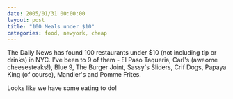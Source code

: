 ```yaml
---
date: 2005/01/31 00:00:00
layout: post
title: "100 Meals under $10"
categories: food, newyork, cheap
---
```


The Daily News has found 100 restaurants under $10 (not including tip or drinks) in NYC. I've been to 9 of them - El Paso Taqueria, Carl's (aweome cheesesteaks!), Blue 9, The Burger Joint, Sassy's Sliders, Crif Dogs, Papaya King (of course), Mandler's and Pomme Frites.

Looks like we have some eating to do!

